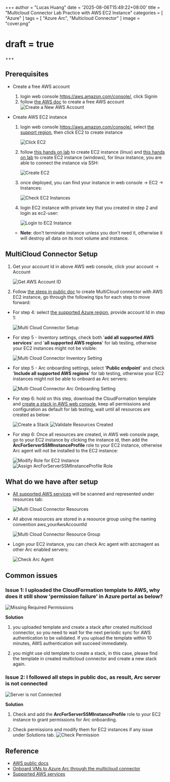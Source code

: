 +++
author = "Lucas Huang"
date = '2025-08-06T15:49:22+08:00'
title = "Multicloud Connector Lab Practice with AWS EC2 Instance"
categories = [
    "Azure"
]
tags = [
    "Azure Arc",
    "Multicloud Connector"
]
image = "cover.png"
# draft = true
+++

## Prerequisites
- Create a free AWS account
  1. login web console https://aws.amazon.com/console/, click Signin
  2. follow [the AWS doc](https://aws.amazon.com/resources/create-account/) to create a free AWS account 
     ![Create a New AWS Account](create-a-new-aws-account.png)
  

- Create AWS EC2 instance
  1. login web console https://aws.amazon.com/console/, select [the support region](https://learn.microsoft.com/azure/azure-arc/multicloud-connector/overview#supported-regions), then click EC2 to create instance

      ![Click EC2](click-ec2.png)

  2. follow [this hands on lab](https://platform.qa.com/lab/create-your-first-amazon-ec2-instance/?context_id=1&context_resource=lp) to create EC2 instance (linux) and [this hands on lab](https://platform.qa.com/lab/create-your-first-amazon-ec2-instance-windows/?context_id=1&context_resource=lp) to create EC2 instance (windows), for linux instance, you are able to connect the instance via SSH:

      ![Create EC2](create-ec2.png)

  3. once deployed, you can find your instance in web console -> EC2 -> Instances:

      ![Check EC2 Instances](check-ex2-instance.png)

  4. login EC2 instance with private key that you created in step 2 and login as ec2-user:

      ![Login to EC2 Instance](login-to-ec2-instance.png)

  - **Note**: don't terminate instance unless you don't need it, otherwise it will destroy all data on its root volume and instance.

## MultiCloud Connector Setup
1. Get your account Id in above AWS web console, click your account -> Account
  
    ![Get AWS Account ID](get-aws-account-id.png)

2. Follow [the steps in public doc](https://learn.microsoft.com/azure/azure-arc/multicloud-connector/connect-to-aws#add-your-public-cloud-in-the-azure-portal) to create MultiCloud connector with AWS EC2 instance, go through the following tips for each step to move forward:

  - For step 4: select [the supported Azure region](https://learn.microsoft.com/azure/azure-arc/multicloud-connector/overview#supported-regions), provide account Id in step 1:

    ![Multi Cloud Connector Setup](multi-cloud-connector-setup.png)

  - For step 5 - Inventory settings, check both '**add all supported AWS services**' and '**all supported AWS regions**' for lab testing, otherwise your EC2 instances might not be visible:

    ![Multi Cloud Connector Inventory Setting](multi-cloud-connector-inventory-setting.png)

  - For step 5 - Arc onboarding settings, select '**Public endpoint**' and check '**Include all supported AWS regions**' for lab testing, otherwise your EC2 instances might not be able to onboard as Arc servers:

    ![Multi Cloud Connector Arc Onboarding Setting](multi-cloud-connector-arc-onboarding-setting.png)

  - For step 6: hold on this step, download the CloudFormation template and [create a stack in AWS web console](https://docs.aws.amazon.com/AWSCloudFormation/latest/UserGuide/cfn-console-create-stack.html), keep all permissions and configuration as default for lab testing, wait until all resources are created as below:

    ![Create a Stack](create-a-stack.png)
    ![Validate Resources Created](validate-resources-created.png)

  - For step 6: Once all resources are created, in AWS web console page, go to your EC2 instance by clicking the instance id, then add the **ArcForServerSSMInstanceProfile** role to your EC2 instance, otherwise Arc agent will not be installed to the EC2 instance:

    ![Modify Role for EC2 Instance](modify-role-for-ex2-instance.png)
    ![Assign ArcForServerSSMInstanceProfile Role](Assign-ArcForServerSSMInstanceProfile-Role.png)


## What do we have after setup
- [All supported AWS services](https://learn.microsoft.com/azure/azure-arc/multicloud-connector/view-multicloud-inventory#supported-aws-services) will be scanned and represented under resources tab:

  ![Multi Cloud Connector Resources](multi-cloud-connector-resources.png)

- All above resources are stored in a resource group using the naming convention aws_yourAwsAccountId

  ![Multi Cloud Connector Resource Group](multi-cloud-connector-resource-group.png)

- Login your EC2 instance, you can check Arc agent with azcmagent as other Arc enabled servers:

  ![Check Arc Agent](check-arc-agent.png)

## Common issues
### Issue 1: I uploaded the CloudFormation template to AWS, why does it still show 'permission failure' in Azure portal as below?

![Missing Required Permissions](missing-required-permission.png)


**Solution**
  1. you uploaded template and create a stack after created multicloud connector, so you need to wait for the next periodic sync for AWS authentication to be validated. If you upload the template within 10 minutes, AWS authentication will succeed immediately.

  2. you might use old template to create a stack, in this case, please find the template in created multicloud connector and create a new stack again.

### Issue 2: I followed all steps in public doc, as result, Arc server is not connected

![Server is not Connected](server-not-connected.png)

**Solution**
  1. Check and add the **ArcForServerSSMInstanceProfile** role to your EC2 instance to grant permissions for Arc onboarding.

  2. Check permissions and modify them for EC2 instances if any issue under Solutions tab.
  ![Check Permission](check-permission.png)



## Reference
- [AWS public docs](https://docs.aws.amazon.com/AWSCloudFormation/latest/UserGuide/cfn-console-create-stack.html)
- [Onboard VMs to Azure Arc through the multicloud connector](https://learn.microsoft.com/azure/azure-arc/multicloud-connector/onboard-multicloud-vms-arc)
- [Supported AWS services](https://learn.microsoft.com/azure/azure-arc/multicloud-connector/view-multicloud-inventory#supported-aws-services)